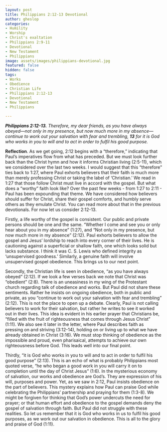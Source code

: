 ```yaml
---
layout: post
title: Philippians 2:12-13 Devotional
author: gheslop
categories:
- Humility
- Worship
- Christ's exaltation
- Philippians 2:9-11
- Devotional
- New Testament
- Philippians
image: assets/images/philippians-devotional.jpg
featured: false
hidden: false
tags:
- Works
- Obedience
- Christian Life
- Philippians 2:12-13
- Devotional
- New Testament
- Philippians

---
```

**_Philippians 2:12-13._** _Therefore, my dear friends, as you have always obeyed—not only in my presence, but now much more in my absence—continue to work out your salvation with fear and trembling, **13** for it is God who works in you to will and to act in order to fulfil his good purpose._

**Reflection**. As we get going, 2:12 begins with a “therefore,” indicating that Paul’s imperatives flow from what has preceded. But we must look further back than the Christ hymn and how it informs Christian living (2:5-11), which we considered over the last two weeks. I would suggest that this “therefore" ties back to 1:27, where Paul exhorts believers that their faith is much more than merely professing Christ or taking the label of ‘Christian.’ We read in 1:27 that those follow Christ must live in accord with the gospel. But what does a “worthy” faith look like? Over the past few weeks - from 1:27 to 2:11 - Paul has been expounding that theme. We have considered how believers should suffer for Christ, share their gospel comforts, and humbly serve others as they emulate Christ. You can read more about that in the previous devotionals. For now let us consider 2:12-13.

Firstly, a life worthy of the gospel is consistent. Our public and private persons should be one and the same. “Whether I come and see you or only hear about you in my absence” (1:27), and “Not only in my presence, but now much more in my absence” (2:12). Paul exhorts believers to allow the gospel and Jesus’ lordship to reach into every corner of their lives. He is cautioning against a superficial or shallow faith, one which looks solid but lacks substance. I think it was C. S. Lewis who defined integrity as ‘unsupervised goodness.’ Similarly, a genuine faith will involve unsupervised gospel obedience. This brings us to our next point.

Secondly, the Christian life is seen in obedience, “as you have always obeyed” (2:12). If we look a few verses back we note that Christ was “obedient” (2:8). There is an uneasiness in my wing of the Protestant church regarding talk of obedience and works. But Paul did not share these sentiments. Rather he insists on ongoing obedience, both in public and private, as you “continue to work out your salvation with fear and trembling” (2:12). This is not the place to open up a debate. Clearly, Paul is not calling believers to work for their salvation, but rather he writes to see it worked out in their lives. This idea is evident in his earlier prayer that Christians be, “filled with the fruit of righteousness that comes through Jesus Christ” (1:11). We also see it later in the letter, where Paul describes faith as pressing on and striving (3:12-14), holding on or living up to what we have already obtained in Christ (3:16). We must stop thinking of obedience as the impossible and proud, even pharisaical, attempts to achieve our own righteousness before God. This leads well into our final point.

Thirdly, “it is God who works in you to will and to act in order to fulfil his good purpose” (2:13). This is an echo of what is probably Philippians most quoted verse, “he who began a good work in you will carry it on to completion until the day of Christ Jesus” (1:6). In the mysterious economy of salvation, our works and obedience are God’s. They are expression of his will, purposes and power. Yet, as we saw in 2:12, Paul insists obedience on the part of believers. This mystery explains how Paul can praise God while celebrating the Philippians’ partnership and praying for them (1:3-8). We might be forgiven for thinking that God’s power undercuts the need for prayer; or that human effort and obedience to the gospel demands deny the gospel of salvation through faith. But Paul did not struggle with these realities. So let us remember that it is God who works in us to fulfil his good purposes, as we work out our salvation in obedience. This is all to the glory and praise of God (1:11).
